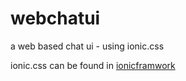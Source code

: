 # webchatui
a web based chat ui - using ionic.css

ionic.css can be found in [ionicframwork](http://ionicframework.com/getting-started/)
